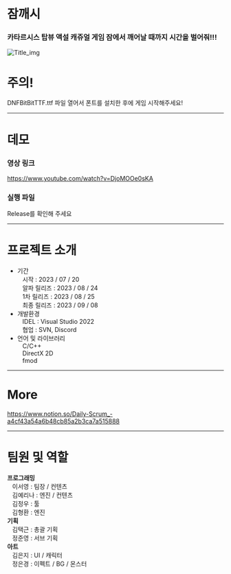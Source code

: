 # 잠깨시
### 카타르시스 탑뷰 액설 캐쥬얼 게임 잠에서 깨어날 때까지 시간을 벌어줘!!!   
![Title_img](https://github.com/hedwig3798/Jamkkaesi/assets/71327618/d3b1bf9e-896f-4505-8d21-e6ee6e579fa3)
# 주의!   

DNFBitBitTTF.ttf 파일 열어서 폰트를 설치한 후에 게임 시작해주세요!

---
# 데모
### 영상 링크
https://www.youtube.com/watch?v=DjoMOOe0sKA
### 실행 파일   
Release를 확인해 주세요

---
# 프로젝트 소개
- 기간   
    &nbsp;&nbsp;&nbsp;시작 : 2023 / 07 / 20   
    &nbsp;&nbsp;&nbsp;알파 릴리즈 : 2023 / 08 / 24   
    &nbsp;&nbsp;&nbsp;1차 릴리즈 : 2023 / 08 / 25   
    &nbsp;&nbsp;&nbsp;최종 릴리즈 : 2023 / 09 / 08   
- 개발환경   
    &nbsp;&nbsp;&nbsp;IDEL : Visual Studio 2022   
    &nbsp;&nbsp;&nbsp;협업 : SVN, Discord   
- 언어 및 라이브러리   
    &nbsp;&nbsp;&nbsp;C/C++   
    &nbsp;&nbsp;&nbsp;DirectX 2D   
    &nbsp;&nbsp;&nbsp;fmod   
---
# More
https://www.notion.so/Daily-Scrum_-a4cf43a54a6b48cb85a2b3ca7a515888

---
# 팀원 및 역할
**프로그래밍**   
&nbsp;&nbsp;&nbsp;이서영 : 팀장 / 컨텐츠   
&nbsp;&nbsp;&nbsp;김예리나 : 엔진 / 컨텐츠   
&nbsp;&nbsp;&nbsp;김정우 : 툴   
&nbsp;&nbsp;&nbsp;김형환 : 엔진   
**기획**   
&nbsp;&nbsp;&nbsp;김택근 : 총괄 기획   
&nbsp;&nbsp;&nbsp;정준영 : 서브 기획   
**아트**   
&nbsp;&nbsp;&nbsp;김은지 : UI / 캐릭터   
&nbsp;&nbsp;&nbsp;정은경 : 이펙트 / BG / 몬스터   
